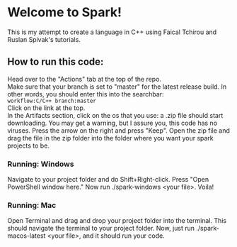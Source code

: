 # Welcome to Spark!
This is my attempt to create a language in C++ using Faical Tchirou and Ruslan Spivak's tutorials.<br>
## How to run this code:
Head over to the "Actions" tab at the top of the repo.    
Make sure that your branch is set to "master" for the latest release build. In other words, you should enter this into the searchbar:<br>
`workflow:C/C++ branch:master`<br>
Click on the link at the top.<br>
In the Artifacts section, click on the os that you use: a .zip file should start downloading. You may get a warning, but I assure you, this code has no viruses. Press the arrow on the right and press "Keep". Open the zip file and drag the file in the zip folder into the folder where you want your spark projects to be.<br>
### Running: Windows
Navigate to your project folder and do Shift+Right-click. Press "Open PowerShell window here." Now run ./spark-windows \<your file\>. Voila!
### Running: Mac
Open Terminal and drag and drop your project folder into the terminal. This should navigate the terminal to your project folder. Now, just run ./spark-macos-latest \<your file\>, and it should run your code.
